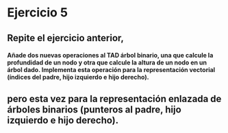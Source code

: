 # Ejercicio 5
## Repite el ejercicio anterior,
#### Añade dos nuevas operaciones al TAD árbol binario, una que calcule la profundidad de un nodo y otra que calcule la altura de un nodo en un árbol dado. Implementa esta operación para la representación vectorial (índices del padre, hijo izquierdo e hijo derecho).
## pero esta vez para la representación enlazada de árboles binarios (punteros al padre, hijo izquierdo e hijo derecho). 
